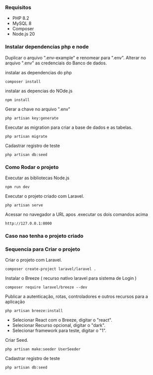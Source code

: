 ### Requisitos

* PHP 8.2 
* MySQL 8
* Composer
* Node.js 20
  
### Instalar dependencias php e node ###

Duplicar o arquivo ".env-example" e renomear para ".env".
Alterar no arquivo ".env" as credenciais do Banco de dados.


instalar as dependencias do php
```
composer install
```

instalar as depencias do NOde.js
```
npm install
```

Gerar a chave no arquivo ".env"
```
php artisan key:generate
```
Executar as migration para criar a base de dados e as tabelas.
```
php artisan migrate
```

Cadastrar registro de teste
```
php artisan db:seed
```


### Como Rodar o projeto ###


Executar as bibliotecas Node.js
```
npm run dev
```

Executar o projeto criado com Laravel.
```
php artisan serve
```

Acessar no navegador a URL apos .executar os dois comandos acima 
```
http://127.0.0.1:8000
```


### Caso nao tenha o projeto criado ###
### Sequencia para Criar o projeto ###

Criar o projeto com Laravel.
```
composer create-project laravel/laravel .
```

Instalar o Breeze ( recurso nativo laravel para sistema de Login )
```
composer require laravel/breeze --dev
```

Publicar a autenticação, rotas, controladores e outros recursos para a aplicação
```
php artisan breeze:install
```
* Selecionar React com o Breeze, digitar o "react".
* Selecionar Recurso opcional, digitar o "dark".
* Selecionar framework para teste, digitar o "1".

Criar Seed. 
```
php artisan make:seeder UserSeeder
```

Cadastrar registro de teste
```
php artisan db:seed
```
